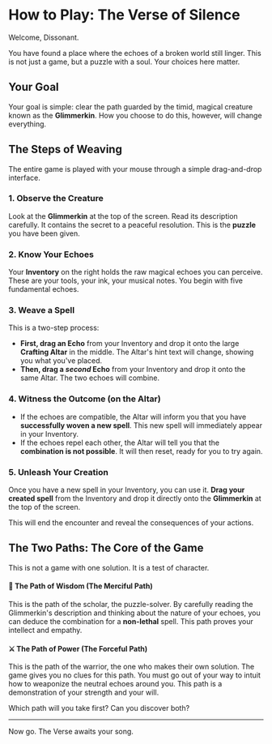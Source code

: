 # How to Play: The Verse of Silence

Welcome, Dissonant.

You have found a place where the echoes of a broken world still linger. This is not just a game, but a puzzle with a soul. Your choices here matter.

## Your Goal

Your goal is simple: clear the path guarded by the timid, magical creature known as the **Glimmerkin**. How you choose to do this, however, will change everything.

## The Steps of Weaving

The entire game is played with your mouse through a simple drag-and-drop interface.

### 1. Observe the Creature
Look at the **Glimmerkin** at the top of the screen. Read its description carefully. It contains the secret to a peaceful resolution. This is the **puzzle** you have been given.

### 2. Know Your Echoes
Your **Inventory** on the right holds the raw magical echoes you can perceive. These are your tools, your ink, your musical notes. You begin with five fundamental echoes.

### 3. Weave a Spell
This is a two-step process:
*   **First, drag an Echo** from your Inventory and drop it onto the large **Crafting Altar** in the middle. The Altar's hint text will change, showing you what you've placed.
*   **Then, drag a *second* Echo** from your Inventory and drop it onto the same Altar. The two echoes will combine.

### 4. Witness the Outcome (on the Altar)
*   If the echoes are compatible, the Altar will inform you that you have **successfully woven a new spell**. This new spell will immediately appear in your Inventory.
*   If the echoes repel each other, the Altar will tell you that the **combination is not possible**. It will then reset, ready for you to try again.

### 5. Unleash Your Creation
Once you have a new spell in your Inventory, you can use it. **Drag your created spell** from the Inventory and drop it directly onto the **Glimmerkin** at the top of the screen.

This will end the encounter and reveal the consequences of your actions.

## The Two Paths: The Core of the Game

This is not a game with one solution. It is a test of character.

#### 📜 The Path of Wisdom (The Merciful Path)
This is the path of the scholar, the puzzle-solver. By carefully reading the Glimmerkin's description and thinking about the nature of your echoes, you can deduce the combination for a **non-lethal** spell. This path proves your intellect and empathy.

#### ⚔️ The Path of Power (The Forceful Path)
This is the path of the warrior, the one who makes their own solution. The game gives you no clues for this path. You must go out of your way to intuit how to weaponize the neutral echoes around you. This path is a demonstration of your strength and your will.

Which path will you take first? Can you discover both?

---

Now go. The Verse awaits your song.